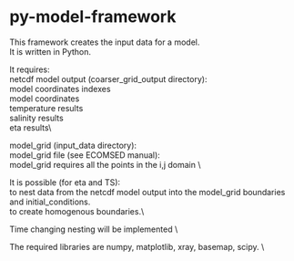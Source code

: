 # py-model-framework 
This framework creates the input data for a model.\
It is written in Python.

It requires:\
  netcdf model output (coarser\_grid\_output directory):\
    model coordinates indexes\
    model coordinates\
    temperature results\
    salinity results\
    eta results\

  model\_grid (input\_data directory):\
    model\_grid file (see ECOMSED manual):\
      model_grid requires all the points in the i,j domain \

It is possible (for eta and TS):\
  to nest data from the netcdf model output into the model\_grid boundaries and initial\_conditions.\
  to create homogenous boundaries.\

Time changing nesting will be implemented \

The required libraries are numpy, matplotlib, xray, basemap, scipy. \


